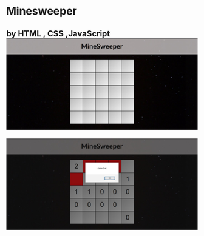 # Minesweeper 
by HTML , CSS ,JavaScript
![alt text](https://github.com/blackcrabb/Minesweeper/blob/master/Annotation%202020-04-29%20192748.jpg "Start page")
---
![alt text](https://github.com/blackcrabb/Minesweeper/blob/master/Annotation%202020-04-29%20192824.jpg "Loose")
